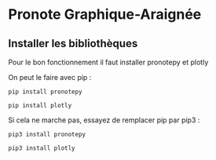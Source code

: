 # Pronote Graphique-Araignée

## Installer les bibliothèques

Pour le bon fonctionnement il faut installer pronotepy et plotly

On peut le faire avec pip : 

`pip install pronotepy`

`pip install plotly`

Si cela ne marche pas, essayez de remplacer pip par pip3 :

`pip3 install pronotepy`

`pip3 install plotly`
